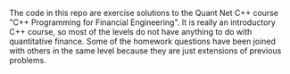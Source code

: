 The code in this repo are exercise solutions to the Quant Net C++ course "C++ Programming for Financial Engineering". It is really an introductory C++ course, so most of the levels do not have anything to do with quantitative finance. Some of the homework questions have been joined with others in the same level because they are just extensions of previous problems.
